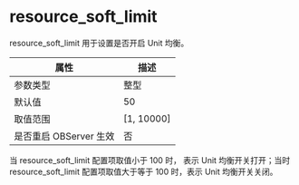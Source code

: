 resource_soft_limit 
========================================

resource_soft_limit 用于设置是否开启 Unit 均衡。


|      **属性**      |    **描述**    |
|------------------|--------------|
| 参数类型             | 整型           |
| 默认值              | 50           |
| 取值范围             | \[1, 10000\] |
| 是否重启 OBServer 生效 | 否            |



当 resource_soft_limit 配置项取值小于 100 时， 表示 Unit 均衡开关打开；当时 resource_soft_limit 配置项取值大于等于 100 时，表示 Unit 均衡开关关闭。
